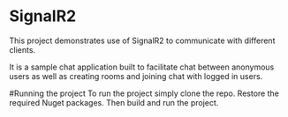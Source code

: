 # SignalR2

This project demonstrates use of SignalR2 to communicate with different clients.

It is a sample chat application built to facilitate chat between anonymous users as well as creating rooms and joining chat with logged in users.

#Running the project
To run the project simply clone the repo. Restore the required Nuget packages. Then build and run the project.
